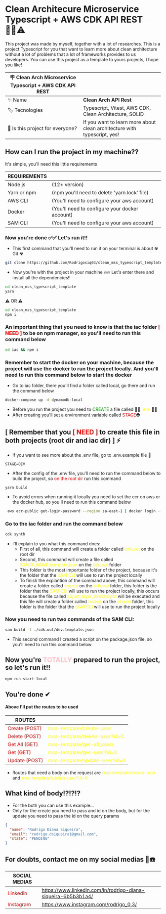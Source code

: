 # Clean Architecure Microservice Typescript + AWS CDK API REST 🧙‍♂️⚠

This project was made by myself, together with a lot of researches. This is a project Typescript for you that  want to learn more about clean 
architecture without a lot of problems that a lot of frameworks provides to us developers. You can use this project as a template to yours projects,
I hope you like!

| :placard: Clean Arch Microservice Typescript + AWS CDK API REST |     |
| -------------  | --- |
| :sparkles: Name | **Clean Arch API Rest**
| :label: Tecnologies | Typescript, Vitest, AWS CDK, Clean Architecture, SOLID 
| :rocket: Is this project for everyone? | If you want to learn more about clean architecture with typescript, yes!


## How can I run the project in my machine??

It's simple, you'll need this little requirements


| REQUIREMENTS |     |
| -------------  | --- |
| Node.js | (12+ version) |
| Yarn or npm | (npm you'll need to delete 'yarn.lock' file) |
| AWS CLI | (You'll need to configure your aws account) |
| Docker | (You'll need to configure your docker account) |
| SAM CLI | (You'll need to configure your aws account) |

### Now you're done ✅✅ Let's run it!!

- This first command that you'll need to run it on your terminal is about ☢ Git ☢

```zsh
git clone https://github.com/Rodrigosiq03/clean_mss_typescript_template.git
```

- Now you're with the project in your machine 🔥🔥 Let's enter there and install all the dependencies!!

```zsh
cd clean_mss_typescript_template
yarn
```

⚠ OR ⚠

```zsh
cd clean_mss_typescript_template
npm i
```

### An important thing that you need to know is that the iac folder <span style="color: red">[ NEED ]</span> to be on npm manager, so you'll need to run this command below

```zsh
cd iac && npm i
```

### Remember to start the docker on your machine, because the project will use the docker to run the project locally. And you'll need to run this command below to start the docker
- Go to iac folder, there you'll find a folder called local, go there and run the command below

```zsh
docker-compose up -d dynamodb-local
```

- Before you run the project you need to <span style="color: green">CREATE</span> a file called 🧙‍♂️ <span style="color: yellow">.env</span> 🧙‍♂️
- After creating you'll set a environment variable called <span style="color: red">STAGE</span>👽
## [ Remember that you <span style="color: red">[ NEED ]</span> to create this file in both projects (root dir and iac dir) ] ⚡️
- If you want to see more about the .env file, go to .env.example file 💼

```.env
STAGE=DEV
```

- After the config of the .env file, you'll need to run the command below to build the project, so <span style="color: red">on the root dir</span> run this command

```zsh
yarn build
```

- To avoid errors when running it locally you need to set the ecr on aws or the docker hub, so you'll need to run this command below

```zsh
 aws ecr-public get-login-password --region sa-east-1 | docker login --username AWS --password-stdin public.ecr.aws

```

### Go to the iac folder and run the command below

```zsh
cdk synth
```
- I'll explain to you what this command does:
  - First of all, this command will create a folder called <span style="color: yellow">cdk.out</span> on the root dir
  - Second, this command will create a file called <span style="color: yellow">STACK_NAME.template.json</span> on the <span style="color: yellow">cdk.out</span> folder
  - This folder is the most importante folder of the project, because it's the folder that the <span style="color: yellow">SAM CLI</span> will use to run the project locally
  - To finish the explantion of the command above, this command will create a folder called <span style="color: yellow">shared</span> on the <span style="color: yellow">cdk.out</span> folder, this folder is the folder that the <span style="color: yellow">SAM CLI</span> will use to run the project locally, this occurs because the file called <span style="color: yellow">adjust_layer_directory.ts</span> will be executed and this file will create a folder called <span style="color: yellow">nodejs</span> on the <span style="color: yellow">shared</span> folder, this folder is the folder that the <span style="color: yellow">SAM CLI</span> will use to run the project locally

### Now you need to run two commands of the SAM CLI:

```zsh
sam build -t ./cdk.out/dev.template.json
```
- This second command I created a script on the package.json file, so you'll need to run this command below

## Now you're <span style="color: pink">TOTALLY</span> prepared to run the project, so let's run it!!
```zsh
npm run start-local
```

## You're done ✔

#### Above I'll put the routes to be used

| ROUTES |     |
| -------------  | --- |
| <span style="color: red">Create (POST)</span> | <span style="color: yellow">mss-template/create-user</span> |
| <span style="color: red">Delete (POST)</span> | <span style="color: yellow">mss-template/delete-user?id=0</span> |
| <span style="color: red">Get All (GET)</span> | <span style="color: yellow">mss-template/get-all_users</span> |
| <span style="color: red">Get (GET)</span> | <span style="color: yellow">mss-template/get-user?id=0</span> |
| <span style="color: red">Update (POST)</span> | <span style="color: yellow">mss-template/update-user?id=0</span> |

- Routes that need a body on the request are <span style="color: yellow">mss-template/create-user</span> and <span style="color: yellow">mss-template/update-user?id=0</span>

## What kind of body⁉⁉⁉

- For the both you can use this example...
- Only for the create you need to pass and id on the body, but for the update you need to pass the id on the query params

```json
{
  "name": "Rodrigo Diana Siqueira",
  "email": "rodrigo.dsiqueira1@gmail.com",
  "state": "PENDING"
}
```

## For doubts, contact me on my social medias 🚀☎️

| SOCIAL MEDIAS |     |
| -------------  | --- |
| <span style="color: red">Linkedin</span> | <span style="color: yellow">https://www.linkedin.com/in/rodrigo-diana-siqueira-6b5b3b1a4/</span> |
| <span style="color: red">Instagram</span> | <span style="color: yellow">https://www.instagram.com/rodrigo_0.3/</span> |





